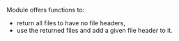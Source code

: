 
Module offers functions to:

- return all files to have no file headers,
- use the returned files and add a given file header to it.
